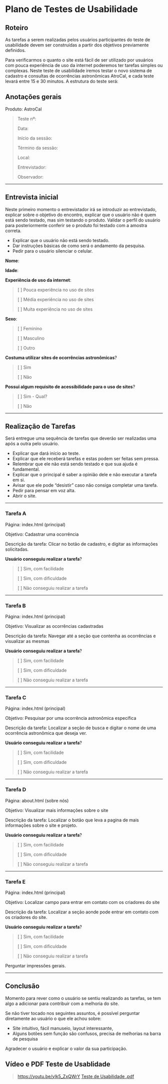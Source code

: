 # Plano de Testes de Usabilidade

## Roteiro

As tarefas a serem realizadas pelos usuários participantes do teste de usabilidade devem ser construídas a partir dos objetivos previamente definidos.

Para verificarmos o quanto o site está fácil de ser utilizado por usuários com pouca experiência de uso da internet poderemos ter tarefas simples ou complexas.
Neste teste de usabilidade iremos testar o novo sistema de cadastro e consultas de ocorrências astronômicas AtroCal, e cada teste levará entre 15 e 30 minutos. A estrutura do teste será:

## Anotações gerais

Produto: AstroCal

> Teste nº: 
>
> Data: 
>
>Início da sessão: 
>
>Término da sessão:
>
>Local: 
>
>Entrevistador:
>
>Observador: 

---

## Entrevista inicial

Neste primeiro momento o entrevistador irá se introduzir ao entrevistado, explicar sobre o objetivo do encontro, explicar que o usuário não é quem está sendo testado, mas sim testando o produto. Validar o perfil do usuário para posteriormente conferir
se o produto foi testado com a amostra correta.

- Explicar que o usuário não está sendo testado.
- Dar instruções básicas de como será o andamento da pesquisa.
- Pedir para o usuário silenciar o celular.

**Nome**: 

**Idade**:

**Experiência de uso da internet**:

>[ ] Pouca experiência no uso de sites
>
>[ ] Média experiência no uso de sites
>
>[ ] Muita experiência no uso de sites

**Sexo**:

>[ ] Feminino
>
>[ ] Masculino
>
>[ ] Outro

**Costuma utilizar sites de ocorrências astronômicas**?

>[ ] Sim 
>
>[ ] Não

**Possui algum requisito de acessibilidade para o uso de sites**?

>[ ] Sim - Qual?
>
>[ ] Não

---

## Realização de Tarefas

Será entregue uma sequência de tarefas que deverão ser realizadas uma após a outra pelo usuário.

- Explicar que dará início ao teste.
- Explicar que ele receberá tarefas e estas podem ser feitas sem pressa.
- Relembrar que ele não está sendo testado e que sua ajuda é fundamental.
- Explicar que o principal é saber a opinião dele e não executar a tarefa em si.
- Avisar que ele pode “desistir” caso não consiga completar uma tarefa.
- Pedir para pensar em voz alta.
- Abrir o site.

---

### Tarefa A

Página: index.html (principal)

Objetivo: Cadastrar uma ocorrência

Descrição da tarefa: Clicar no botão de cadastro, e digitar as informações solicitadas.

**Usuário conseguiu realizar a tarefa**?

> [ ] Sim, com facilidade
>
> [ ] Sim, com dificuldade
>
> [ ] Não conseguiu realizar a tarefa

---

### Tarefa B

Página: index.html (principal)  

Objetivo: Visualizar as ocorrências cadastradas

Descrição da tarefa: Navegar até a seção que contenha as ocorrências e visualizar as mesmas

**Usuário conseguiu realizar a tarefa**?

> [ ] Sim, com facilidade
>
> [ ] Sim, com dificuldade
>
> [ ] Não conseguiu realizar a tarefa

---

### Tarefa C

Página: index.html (principal)  

Objetivo: Pesquisar por uma ocorrência astronômica específica

Descrição da tarefa: Localizar a seção de busca e digitar o nome de uma ocorrência astronômica que deseja ver.

**Usuário conseguiu realizar a tarefa**?

> [ ] Sim, com facilidade
>
> [ ] Sim, com dificuldade
>
> [ ] Não conseguiu realizar a tarefa

---

### Tarefa D

Página: about.html (sobre nós)  

Objetivo: Visualizar mais informações sobre o site

Descrição da tarefa: Localizar o botão que leva a pagina de mais informações sobre o site e projeto.

**Usuário conseguiu realizar a tarefa**?

> [ ] Sim, com facilidade
>
> [ ] Sim, com dificuldade
>
> [ ] Não conseguiu realizar a tarefa

---

### Tarefa E

Página: index.html (principal)  

Objetivo: Localizar campo para entrar em contato com os criadores do site

Descrição da tarefa: Localizar a seção aonde pode entrar em contato com os criadores do site.

**Usuário conseguiu realizar a tarefa**?

> [ ] Sim, com facilidade
>
> [ ] Sim, com dificuldade
>
> [ ] Não conseguiu realizar a tarefa

Perguntar impressões gerais.

---

## Conclusão

Momento para rever como o usuário se sentiu realizando as tarefas, se tem algo a adicionar para contribuir com a melhoria do site.

Se não tiver tocado nos seguintes assuntos, é possível perguntar diretamente ao usuário o que ele achou sobre:

- Site intuitivo, fácil manuseio, layout interessante,
- Alguns botões sem função são confusos, precisa de melhorias na barra de pesquisa


Agradecer o usuário e explicar o valor da sua participação.

## Vídeo e PDF Teste de Usablidade

> https://youtu.be/yIk5_ZxQWrY
> [Teste de Usabilidade .pdf](https://github.com/ICEI-PUC-Minas-PMV-SInt/pmv-sint-2021-1-e1-proj-web-t1-sint_2021_01_e1_grupo_01/files/6786312/Teste.de.Usabilidade.pdf)



